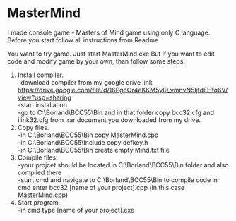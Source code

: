 # MasterMind
I made console game - Masters of Mind game using only C language. Before you start follow all instructions from Readme

You want to try game. Just start MasterMind.exe
But if you want to edit code and modify game by your own, than follow some steps.

1. Install compiler.</br>
    -download compiler from my google drive link https://drive.google.com/file/d/16PgoOr4eKKM5yI9_vmnvN5IjtdEHfq6V/view?usp=sharing</br>
    -start installation</br>
    -go to C:\Borland\BCC55\Bin and in that folder copy bcc32.cfg and ilink32.cfg from .rar document you downloaded from my drive.</br>
2. Copy files.</br>
    -in C:\Borland\BCC55\Bin copy MasterMind.cpp</br>
    -in C:\Borland\BCC55\Include copy defkey.h</br>
    -in C:\Borland\BCC55\Bin create empty Mind.txt file</br>
3. Compile files.</br>
    -your projcet should be located in C:\Borland\BCC55\Bin folder and also compiled there</br>
    -start cmd and navigate to C:\Borland\BCC55\Bin to compile code in cmd enter bcc32 [name of your project].cpp (in this case MasterMind.cpp)</br>
4. Start program.</br>
    -in cmd type [name of your project].exe
